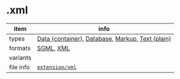 

# .xml

item | info
--- | ---
types | [Data (container)](../dataTypes/dataContainer.md), [Database](../dataTypes/database.md), [Markup](../dataTypes/markup.md), [Text (plain)](../dataTypes/textPlain.md)
formats | [SGML](../fileFormats/sgml.md), [XML](../fileFormats/xml.md)
variants | 
file info | [`extension/xml`]({{fileinfo}}/xml)



